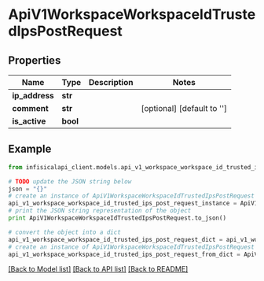 # ApiV1WorkspaceWorkspaceIdTrustedIpsPostRequest


## Properties
Name | Type | Description | Notes
------------ | ------------- | ------------- | -------------
**ip_address** | **str** |  | 
**comment** | **str** |  | [optional] [default to '']
**is_active** | **bool** |  | 

## Example

```python
from infisicalapi_client.models.api_v1_workspace_workspace_id_trusted_ips_post_request import ApiV1WorkspaceWorkspaceIdTrustedIpsPostRequest

# TODO update the JSON string below
json = "{}"
# create an instance of ApiV1WorkspaceWorkspaceIdTrustedIpsPostRequest from a JSON string
api_v1_workspace_workspace_id_trusted_ips_post_request_instance = ApiV1WorkspaceWorkspaceIdTrustedIpsPostRequest.from_json(json)
# print the JSON string representation of the object
print ApiV1WorkspaceWorkspaceIdTrustedIpsPostRequest.to_json()

# convert the object into a dict
api_v1_workspace_workspace_id_trusted_ips_post_request_dict = api_v1_workspace_workspace_id_trusted_ips_post_request_instance.to_dict()
# create an instance of ApiV1WorkspaceWorkspaceIdTrustedIpsPostRequest from a dict
api_v1_workspace_workspace_id_trusted_ips_post_request_from_dict = ApiV1WorkspaceWorkspaceIdTrustedIpsPostRequest.from_dict(api_v1_workspace_workspace_id_trusted_ips_post_request_dict)
```
[[Back to Model list]](../README.md#documentation-for-models) [[Back to API list]](../README.md#documentation-for-api-endpoints) [[Back to README]](../README.md)


